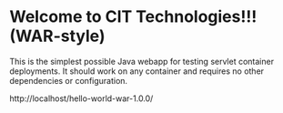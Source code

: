 Welcome to CIT Technologies!!! (WAR-style)
===============

This is the simplest possible Java webapp for testing servlet container deployments.  It should work on any container and requires no other dependencies or configuration.

http://localhost/hello-world-war-1.0.0/
